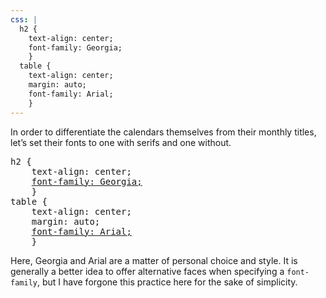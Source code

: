 ```yaml
---
css: |
  h2 {
    text-align: center;
    font-family: Georgia;
    }
  table {
    text-align: center;
    margin: auto;
    font-family: Arial;
    }
---
```

<p>In order to differentiate the calendars themselves from their monthly titles, let&rsquo;s set their fonts to one with serifs and one without.</p>

<pre>
h2 {
	text-align: center;
	<ins>font-family: Georgia;</ins>
	}
table {
	text-align: center;
	margin: auto;
	<ins>font-family: Arial;</ins>
	}
</pre>

<p>Here, Georgia and Arial are a matter of personal choice and style. It is generally a better idea to offer alternative faces when specifying a <code>font-family</code>, but I have forgone this practice here for the sake of simplicity.</p>
